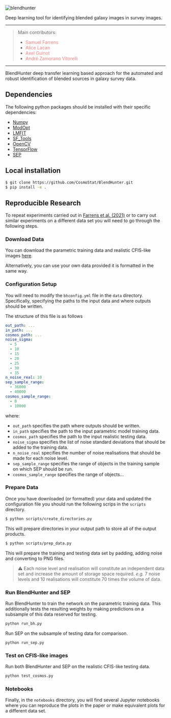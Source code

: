 ![blendhunter](https://user-images.githubusercontent.com/7417573/127934298-39734525-6325-4d98-900d-136227f03b38.png)

Deep learning tool for identifying blended galaxy images in survey images.

---
> Main contributors:  
> - <a href="https://github.com/sfarrens" target="_blank" style="text-decoration:none; color: #F08080">Samuel Farrens</a>  
> - <a href="https://github.com/ablacan" target="_blank" style="text-decoration:none; color: #F08080">Alice Lacan</a>
> - <a href="https://github.com/aguinot" target="_blank" style="text-decoration:none; color: #F08080">Axel Guinot</a>
> - <a href="https://github.com/andrevitorelli" target="_blank" style="text-decoration:none; color: #F08080">André Zamorano Vitorelli</a>
---

BlendHunter deep transfer learning based approach for the automated and robust identification of blended sources in galaxy survey data.

## Dependencies
The following python packages should be installed with their specific dependencies:

- [Numpy](https://github.com/numpy/numpy)
- [ModOpt](https://github.com/CEA-COSMIC/ModOpt)
- [LMFIT](https://lmfit.github.io/lmfit-py/)
- [SF_Tools](https://github.com/sfarrens/sf_tools)
- [OpenCV](https://github.com/opencv/opencv-python)
- [TensorFlow](https://github.com/tensorflow/tensorflow)
- [SEP](https://github.com/kbarbary/sep/tree/v1.1.x)

## Local installation

```bash
$ git clone https://github.com/CosmoStat/BlendHunter.git
$ pip install -e .
```

## Reproducible Research

To repeat experiments carried out in [Farrens et al. (2021)](...) or to carry out similar experiments on a different data set you will need to go through the following steps.

### Download Data

You can download the parametric training data and realistic CFIS-like images [here]().

Alternatively, you can use your own data provided it is formatted in the same way.

### Configuration Setup

You will need to modify the `bhconfig.yml` file in the `data` directory. Specifically, specifying the paths to the input data and where outputs should be written.

The structure of this file is as follows

```yml
out_path: ...
in_path: ...
cosmos_path: ...
noise_sigma:
  - 5
  - 10
  - 15
  - 20
  - 25
  - 30
  - 35
n_noise_real: 10
sep_sample_range:
  - 36000
  - 40000
cosmos_sample_range:
  - 0
  - 10000
```

where:

- `out_path` specifies the path where outputs should be written.
- `in_path` specifies the path to the input parametric model training data.
- `cosmos_path` specifies the path to the input realistic testing data.
- `noise_sigma` specifies the list of noise standard deviations that should be added to the training data.
- `n_noise_real` specifies the number of noise realisations that should be made for each noise level.
- `sep_sample_range` specifies the range of objects in the training sample on which SEP should be run.
- `cosmos_sample_range` specifies the range of objects...

### Prepare Data

Once you have downloaded (or formatted) your data and updated the configuration file you should run the following scrips in the `scripts` directory.

```bash
$ python scripts/create_directories.py
```

This will prepare directories in your output path to store all of the output products.

```bash
$ python scripts/prep_data.py
```

This will prepare the training and testing data set by padding, adding noise and converting to PNG files.

> :warning: Each noise level and realisation will constitute an independent data set and increase the amount of storage space required. *e.g.* 7 noise levels and 10 realisations will constitute 70 times the volume of data.

### Run BlendHunter and SEP

Run BlendHunter to train the network on the parametric training data. This additionally tests the resulting weights by making predictions on a subsample of this data reserved for testing.

```bash
python run_bh.py
```

Run SEP on the subsample of testing data for comparison.

```
python run_sep.py
```

### Test on CFIS-like images

Run both BlendHunter and SEP on the realistic CFIS-like testing data.

```python
python test_cosmos.py
```

### Notebooks

Finally, in the `notebooks` directory, you will find several Jupyter notebooks where you can reproduce the plots in the paper or make equivalent plots for a different data set.

